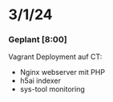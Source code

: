 # 3/1/24

### Geplant [8:00]
Vagrant Deployment auf CT:
- Nginx webserver mit PHP
- h5ai indexer
- sys-tool monitoring

